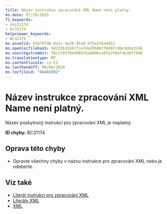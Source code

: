 ```yaml
---
title: Název instrukce zpracování XML Name není platný.
ms.date: 07/20/2015
f1_keywords:
- vbc31174
- bc31174
helpviewer_keywords:
- BC31174
ms.assetid: b5d797d6-0a1c-4a20-91a0-bf5a236a4d12
ms.openlocfilehash: 9d22261b567fce7da29b8bff8d97cd6c6dda3246
ms.sourcegitcommit: f8c270376ed905f6a8896ce0fe25b4f4b38ff498
ms.translationtype: MT
ms.contentlocale: cs-CZ
ms.lasthandoff: 06/04/2020
ms.locfileid: "84401092"
---
```

# <a name="xml-processing-instruction-name-name-is-not-valid"></a>Název instrukce zpracování XML Name není platný.
Název poskytnutý instrukcí pro zpracování XML je neplatný.  
  
 **ID chyby:** BC31174  
  
## <a name="to-correct-this-error"></a>Oprava této chyby  
  
- Opravte všechny chyby v názvu instrukce pro zpracování XML nebo je odeberte.  
  
## <a name="see-also"></a>Viz také

- [Literál instrukcí pro zpracování XML](../language-reference/xml-literals/xml-processing-instruction-literal.md)
- [Literály XML](../language-reference/xml-literals/index.md)
- [XML](../programming-guide/language-features/xml/index.md)
